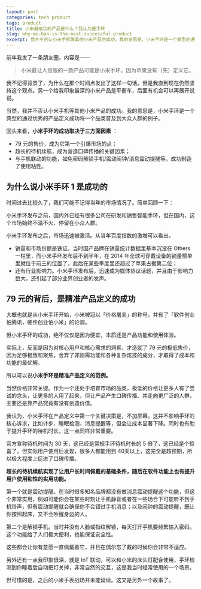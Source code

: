 ```yaml
---
layout: post
categories: tech product
tags: product
title: 小米最成功的产品是什么？我认为是手环
slug: why-mi-ban-is-the-most-successful-product
excerpt: 我并不否认小米手机等其他小米产品的成功。我的意思是，小米手环是一个典型的通过优秀的产品定义成功将一个品类普及到大众人群的例子。
---
```


前年我发了一条朋友圈，内容是——

> 小米最让人信服的一款产品可能是小米手环。因为苹果没有（先）定义它。

我不记得背景了，为什么在那个时间点发出了这样一句话。但是我直到现在仍然坚持这个观点。另一个给我印象最深的小米产品是平衡车，后面有机会可以再展开说说。

当然，我并不否认小米手机等其他小米产品的成功。我的意思是，小米手环是一个典型的通过优秀的产品定义成功将一个品类普及到大众人群的例子。

回头来看，**小米手环的成功取决于三方面因素** ：

- 79 元的售价，成为它第一个引爆市场的点；
- 超长的待机续航，成为营造口碑传播的关键因素；
- 与手机联动的功能，如免密码解锁手机/震动闹钟/消息震动提醒等，成功制造了使用粘性。

## 为什么说小米手环 1 是成功的

时间过去比较久了，我们可能不记得当年的市场情况了。简单回顾一下：

小米手环发布之前，国内外已经有很多公司在研发和销售智能手环，但在国内，这个市场始终不温不火、停留在小众人群。

小米手环发布之后，市场迅速被激活。从当年百度指数的激增可以看出。

- 销量和市场份额是铁证。当时国产品牌在销量统计数据里基本沉没在 Others 一栏里，而小米手环发布后不到半年，在 2014 年全球可穿戴设备的销量榜单里就位于前三的位置了，此后在某些季度里还超过了苹果占据第二位；
- 还有行业影响力。小米手环发布后，迅速成为媒体热议话题，并且由于影响力巨大，还引起了部分业界创业者的发声。

## 79 元的背后，是精准产品定义的成功

大概也就是从小米手环开始，小米被冠以「价格屠夫」的称号，并有了「软件创业怕腾讯，硬件创业怕小米」的论调。

但小米手环的成功，绝不仅仅是因为便宜，本质还是产品功能和使用体验。

实际上，反而是因为对核心用户和核心需求的洞察，才造就了 79 元的极低售价，因为足够极致和聚焦，舍弃了非刚需功能和各种复杂炫技的成分，才取得了成本和功能的最优解。

所以可以说**小米手环是精准产品定义的范例。**

当然价格非常关键。作为一个还处于培育市场的品类，极低的价格让更多人有了尝试的念头，让更多的人用了起来，但让产品产生口碑传播、并走向更广泛的人群，主要还是靠产品究竟有没有创造价值。

我认为，小米手环在产品定义中第一个关键决策是，不加屏幕。这并不影响手环的核心诉求，比如计步、睡眠检测、消息提醒等，但会让成本显著下降。同时也有助于提升手环的待机时长，这一点同样非常重要。

官方宣称待机时间为 30 天，这已经是常规手环待机时长的 5 倍了，这已经是个惊喜了。但实际用户使用后发现，很多人都能用到 40天以上，这完全是超预期，所以极大程度上促进了口碑传播。

**超长的待机续航实现了让用户长时间佩戴的基础条件，随后在软件功能上也有提升用户使用粘性的实用功能。**

第一个就是震动提醒。在当时很多知名品牌都没有做消息震动提醒这个功能，但这个非常实用，例如可能你会在某些时刻让手机静音或者在一些场合下可能听不到手机铃声，但有震动提醒就会确保你不会错过手机消息；以及闹钟的震动提醒，既让你按照起床，又不会吵醒身边的人。

第二个是解锁手机。当时并没有人脸或指纹解锁，每天打开手机要频繁输入密码。这个功能给了人们极大便利，也能保证安全性。

这些都会让你有意愿一直佩戴着它，并且在偶尔忘了戴的时候你会非常不适应。

另外还有一点我印象很深，就是 IoT 联动，可以和小米的床头灯配合使用，手环检测到你睡着后自动把灯关掉，非常自然的交互，这是我当时经常使用的一个场景。

但可惜的是，之后的小米手表战场并未能延续。这又是另外一个故事了。
